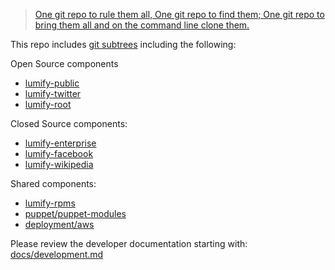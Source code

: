 > [One git repo to rule them all, One git repo to find them; One git repo to bring them all
and on the command line clone them.](http://en.wikipedia.org/wiki/The_one_ring#Inscription)

This repo includes [git subtrees](https://github.com/git/git/blob/master/contrib/subtree/git-subtree.txt)
including the following:

Open Source components

- [lumify-public](https://github.com/altamiracorp/lumify)
- [lumify-twitter](https://github.com/altamiracorp/lumify-twitter)
- [lumify-root](https://github.com/altamiracorp/lumify-root)

Closed Source components:

- [lumify-enterprise](https://github.com/altamiracorp/lumify-enterprise)
- [lumify-facebook](https://github.com/altamiracorp/lumify-facebook)
- [lumify-wikipedia](https://github.com/altamiracorp/lumify-wikipedia)

Shared components:

- [lumify-rpms](https://github.com/altamiracorp/lumify-rpms)
- [puppet/puppet-modules](https://github.com/altamiracorp/puppt-modules)
- [deployment/aws](https://github.com/dsingley/aws)

Please review the developer documentation starting with: [docs/development.md](docs/development.md)
